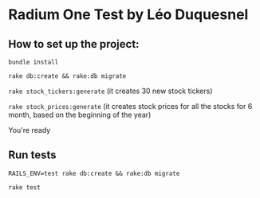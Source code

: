 Radium One Test by Léo Duquesnel
==

## How to set up the project:

`bundle install`

`rake db:create && rake:db migrate`

`rake stock_tickers:generate` (it creates 30 new stock tickers)

`rake stock_prices:generate` (it creates stock prices for all the stocks for 6 month, based on the beginning of the year)

You're ready

## Run tests

`RAILS_ENV=test rake db:create && rake:db migrate`

`rake test`